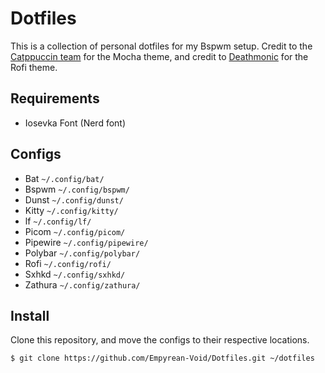 # Dotfiles

This is a collection of personal dotfiles for my Bspwm setup.
Credit to the [Catppuccin team](https://github.com/catppuccin) for the Mocha theme, and credit to [Deathmonic](https://github.com/Deathemonic) for the Rofi theme.

## Requirements

- Iosevka Font (Nerd font)

## Configs

- Bat `~/.config/bat/`
- Bspwm `~/.config/bspwm/`
- Dunst `~/.config/dunst/`
- Kitty `~/.config/kitty/`
- lf `~/.config/lf/`
- Picom `~/.config/picom/`
- Pipewire `~/.config/pipewire/`
- Polybar `~/.config/polybar/`
- Rofi `~/.config/rofi/`
- Sxhkd `~/.config/sxhkd/`
- Zathura `~/.config/zathura/`

## Install

Clone this repository, and move the configs to their respective locations.

`$ git clone https://github.com/Empyrean-Void/Dotfiles.git ~/dotfiles`
